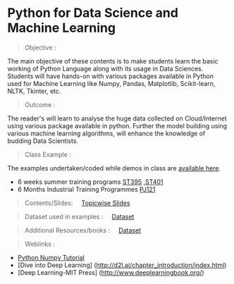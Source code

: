  # Python for Data Science and Machine Learning 

> Objective : 

The main objective of these contents is to make students learn the basic working of Python Language along with its usage in Data Sciences. Students will have hands-on with various packages available in Python used for Machine Learning like Numpy, Pandas, Matplotlib, Scikit-learn, NLTK, Tkinter, etc.  

> Outcome : 

The reader's will learn to analyse the huge data collected on Cloud/Internet using various package available in python. Further the model building using various machine learning algorithms, will enhance the knowledge of budding Data Scientists.   

> Class Example : 

The examples undertaken/coded while demos in class are [available here](./ClassExamples/). 
- 6 weeks summer training programs  [ST395](./ClassExamples/ST395) ,[ST401](./ClassExamples/ST401) 
- 6 Months Industrial Training Programmes [PJ121](./ClassExamples/PJ121) 


> Contents/Slides:  &nbsp;&nbsp;&nbsp;  [Topicwise Slides](./Slides)

> Dataset used in examples :  &nbsp;&nbsp;&nbsp;  [Dataset](./ClassExamples/data)

> Additional Resources/books :  &nbsp;&nbsp;&nbsp;  [Dataset](./pdfs)

> Weblinks : 
- [Python Numpy Tutorial](https://cs231n.github.io/python-numpy-tutorial/)
- [Dive into Deep Learning] (http://d2l.ai/chapter_introduction/index.html)
- [Deep Learning-MIT Press] (http://www.deeplearningbook.org/)





